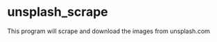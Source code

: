 unsplash_scrape
===============

This program will scrape and download the images from unsplash.com 
